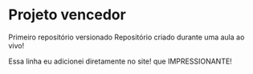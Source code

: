 # Projeto vencedor
 Primeiro repositório versionado
Repositório criado durante uma aula ao vivo!


Essa linha eu adicionei diretamente no site! que IMPRESSIONANTE!
